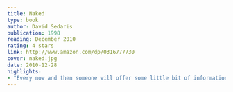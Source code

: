```yaml
---
title: Naked
type: book
author: David Sedaris
publication: 1998
reading: December 2010
rating: 4 stars
link: http://www.amazon.com/dp/0316777730
cover: naked.jpg
date: 2010-12-28
highlights:
- "Every now and then someone will offer some little bit of information that suddenly changes everything. I asked how many cats they had, and Roberta pulled out a pencil and notepad."
---
```


